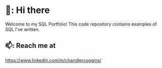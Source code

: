 # 👋: Hi there 
Welcome to my SQL Portfolio! This code repository contains examples of SQL I've written. 
## 📫: Reach me at 
https://www.linkedin.com/in/chandlercoggins/
